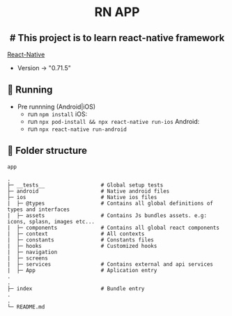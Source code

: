 <h1 align='center'>RN APP</h1>
<h2 align='center'> # This project is to learn react-native framework</h2>

[React-Native](https://reactnative.dev/)

- Version -> "0.71.5"

## 📲 Running

- Pre runnning (Android|iOS)
  - run `npm install`
    iOS:
  - run `npx pod-install && npx react-native run-ios`
    Android:
  - run `npx react-native run-android`

## 📄 Folder structure

```plainText
app

.
├─ __tests__                  # Global setup tests
├─ android                    # Native android files
├─ ios                        # Native ios files
|  ├─ @types                  # Contains all global definitions of types and interfaces
|  ├─ assets                  # Contains Js bundles assets. e.g: icons, splasn, images etc...
|  ├─ components              # Contains all global react components
|  ├─ context                 # All contexts
|  ├─ constants               # Constants files
|  ├─ hooks                   # Customized hooks
|  ├─ navigation
|  ├─ screens
|  ├─ services                # Contains external and api services
|  ├─ App                     # Aplication entry
.
.
├─ index                      # Bundle entry
.
.
└─ README.md

```

